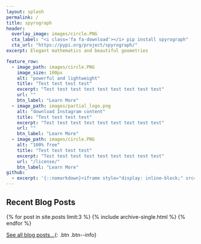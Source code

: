 ```yaml
---
layout: splash
permalink: /
title: spyrograph
header:
  overlay_image: images/circle.PNG
  cta_label: "<i class='fa fa-download'></i> pip install spyrograph"
  cta_url: "https://pypi.org/project/spyrograph/"
excerpt: Elegant mathematics and beautiful geometries

feature_row:
  - image_path: images/circle.PNG
    image_size: 100px
    alt: "powerful and lightweight"
    title: "Test test test test"
    excerpt: "Test test test test test test test test test"
    url: ""
    btn_label: "Learn More"
  - image_path: images/partial_logo.png
    alt: "download Instagram content"
    title: "Test test test test"
    excerpt: "Test test test test test test test test test"
    url: ""
    btn_label: "Learn More"
  - image_path: images/circle.PNG
    alt: "100% free"
    title: "Test test test test"
    excerpt: "Test test test test test test test test test"
    url: "/license/"
    btn_label: "Learn More"
github:
  - excerpt: '{::nomarkdown}<iframe style="display: inline-block;" src="https://ghbtns.com/github-btn.html?user=mmistakes&repo=minimal-mistakes&type=star&count=true&size=large" frameborder="0" scrolling="0" width="160px" height="30px"></iframe> <iframe style="display: inline-block;" src="https://ghbtns.com/github-btn.html?user=mmistakes&repo=minimal-mistakes&type=fork&count=true&size=large" frameborder="0" scrolling="0" width="158px" height="30px"></iframe>{:/nomarkdown}'
---
```


<h2> Recent Blog Posts </h2>

{% for post in site.posts limit:3 %}
  {% include archive-single.html %}
{% endfor %}

[See all blog posts...]({{site.url}}{{site.baseurl}}/blog/){: .btn .btn--info}